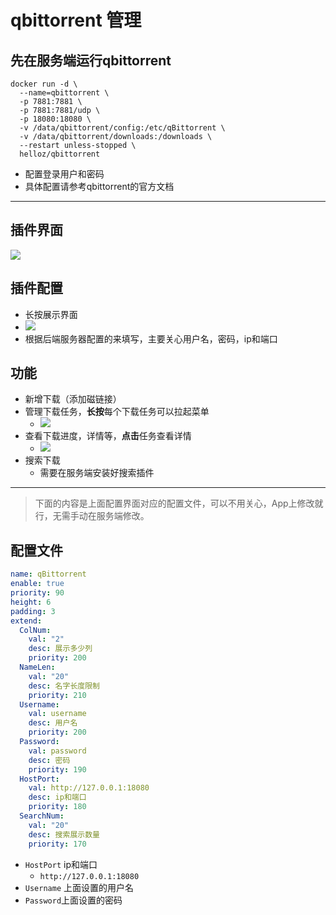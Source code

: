 # qbittorrent 管理


## 先在服务端运行qbittorrent

```shell
docker run -d \
  --name=qbittorrent \
  -p 7881:7881 \
  -p 7881:7881/udp \
  -p 18080:18080 \
  -v /data/qbittorrent/config:/etc/qBittorrent \
  -v /data/qbittorrent/downloads:/downloads \
  --restart unless-stopped \
  helloz/qbittorrent
```
- 配置登录用户和密码
- 具体配置请参考qbittorrent的官方文档

------------

## 插件界面

![](https://plugin.codeloverme.cn/qbittorrent/all.png)


## 插件配置

- 长按展示界面
- ![](https://plugin.codeloverme.cn/qbittorrent/config.png)
- 根据后端服务器配置的来填写，主要关心用户名，密码，ip和端口



## 功能
- 新增下载（添加磁链接）
- 管理下载任务，**长按**每个下载任务可以拉起菜单
  - ![](https://plugin.codeloverme.cn/qbittorrent/menu.jpg)
- 查看下载进度，详情等，**点击**任务查看详情
  - ![](https://plugin.codeloverme.cn/qbittorrent/detail.png)
- 搜索下载
  - 需要在服务端安装好搜索插件


-------------------

> 下面的内容是上面配置界面对应的配置文件，可以不用关心，App上修改就行，无需手动在服务端修改。
## 配置文件

```yaml
name: qBittorrent
enable: true
priority: 90
height: 6
padding: 3
extend:
  ColNum:
    val: "2"
    desc: 展示多少列
    priority: 200
  NameLen:
    val: "20"
    desc: 名字长度限制
    priority: 210
  Username:
    val: username
    desc: 用户名
    priority: 200
  Password:
    val: password
    desc: 密码
    priority: 190
  HostPort:
    val: http://127.0.0.1:18080
    desc: ip和端口
    priority: 180
  SearchNum:
    val: "20"
    desc: 搜索展示数量
    priority: 170
```

- `HostPort` ip和端口
  - `http://127.0.0.1:18080`
- `Username` 上面设置的用户名
- `Password`上面设置的密码

